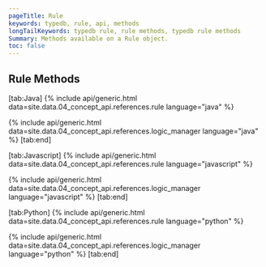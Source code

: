 ```yaml
---
pageTitle: Rule
keywords: typedb, rule, api, methods
longTailKeywords: typedb rule, rule methods, typedb rule methods
Summary: Methods available on a Rule object.
toc: false
---
```


## Rule Methods
<div class="tabs light" data-no-parse>

[tab:Java]
{% include api/generic.html data=site.data.04_concept_api.references.rule language="java" %}

{% include api/generic.html data=site.data.04_concept_api.references.logic_manager language="java" %}
[tab:end]

[tab:Javascript]
{% include api/generic.html data=site.data.04_concept_api.references.rule language="javascript" %}

{% include api/generic.html data=site.data.04_concept_api.references.logic_manager language="javascript" %}
[tab:end]

[tab:Python]
{% include api/generic.html data=site.data.04_concept_api.references.rule language="python" %}

{% include api/generic.html data=site.data.04_concept_api.references.logic_manager language="python" %}
[tab:end]

</div>
